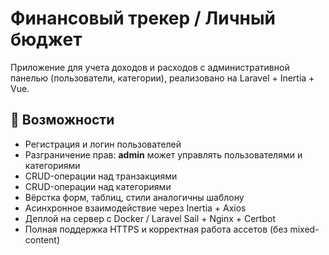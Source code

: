 # Финансовый трекер / Личный бюджет

Приложение для учета доходов и расходов с административной панелью (пользователи, категории), реализовано на Laravel + Inertia + Vue.

## 🚀 Возможности

- Регистрация и логин пользователей  
- Разграничение прав: **admin** может управлять пользователями и категориями  
- CRUD-операции над транзакциями  
- CRUD-операции над категориями  
- Вёрстка форм, таблиц, стили аналогичны шаблону  
- Асинхронное взаимодействие через Inertia + Axios  
- Деплой на сервер с Docker / Laravel Sail + Nginx + Certbot  
- Полная поддержка HTTPS и корректная работа ассетов (без mixed-content)
